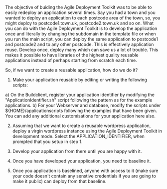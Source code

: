 The objective of buiding the Agile Deployment Toolkit was to be able to easily redeploy an application several times. Say you had a town and you wanted to deploy an application to each postcode area of the town, so, you might deploy to postcode1.town.uk, postcode2.town.uk and so on. What you can do with the Agile Deployment Toolkit is to develop the application once and literally by changing the subdomain in the template file or when you run the main script, you can deploy the same application to postcode1 and postcode2 and to any other postcode. This is effectively application reuse. Develop once, deploy many which can save us a lot of trouble. This makes it possible to have libraries of the highest quality reusable applications instead of perhaps starting from scratch each time. 

So, if we want to create a reusable application, how do we do it?

1. Make your application reusable by editing or writing the following scripts:

a) On the Buildclient, register your application identifier by modifying the "ApplicationIdentifier.sh" script following the pattern as for the example applications.
b) For your Webserver and database, modify the scripts under ${HOME}/applicationscripts following the examples that have been given. You can add any additional customisations for your application here also. 

2. Assuming that we want to create a reusable wordpress application, deploy a virgin wordpress instance using the Agile Deployment Toolkit in development mode. Select the APPLICATION_IDENTIFIER, when prompted that you setup in step 1.

3. Develop your application from there until you are happy with it. 

4. Once you have developed your application, you need to baseline it.

5. Once you application is baselined, anyone with access to it (make sure your code doesn't contain any senstive credentials if you are going to make it public) can deploy from that baseline. 
